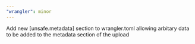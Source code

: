 ```yaml
---
"wrangler": minor
---
```


Add new [unsafe.metadata] section to wrangler.toml allowing arbitary data to be added to the metadata section of the upload
